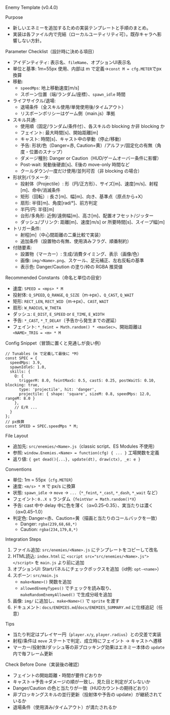 Enemy Template (v0.4.0)

Purpose
- 新しいエネミーを追加するための実装テンプレートと手順のまとめ。
- 実装は各ファイル内で完結（ローカルユーティリティ可）。既存キャラへ影響しない方針。

Parameter Checklist（設計時に決める項目）
- アイデンティティ: 表示名、`fileName`、オプションUI表示名
- 単位と基準: 1m=55px 使用、内部は m で定義→`const M = cfg.METER`でpx換算
- 移動:
  - `speedMps`: 地上移動速度[m/s]
  - スポーン位置（端/ランダム/座標）、`spawn_idle` 時間
- ライフサイクル/退場:
  - 退場条件（全スキル使用/単発使用後/タイムアウト）
  - リスポーンポリシーはゲーム側（main.js）準拠
- スキル共通:
  - 使用順（固定/ランダム/条件付）、各スキルの blocking か非 blocking か
  - フェイント: 最大時間[s]、開始距離[m]
  - キャスト: 時間[s]、キャスト中の挙動（停止/移動）
  - 予告: 形状/色（Danger=赤, Caution=黄）/アルファ/固定化の有無（角度・位置のスナップ）
  - ダメージ種別: Danger or Caution（HUD/ゲームオーバー条件に影響）
  - Post-wait: 発動後硬直[s]、E後の move-only 時間など
  - クールダウン/一度だけ使用/並列可否（非 blocking の場合）
- 形状別パラメータ:
  - 投射体（Projectile）: 形（円/正方形）、サイズ[m]、速度[m/s]、射程[m]、命中/消滅条件
  - 矩形（回転）: 長さ[m]、幅[m]、向き、基準点（原点から+X）
  - 扇形: 半径[m]、角度[rad/°]、前方判定
  - 半円/円: 半径[m]
  - 台形/多角形: 近側/遠側幅[m]、高さ[m]、配置オフセット/ジッター
  - ダッシュ/ブリンク: 距離[m]、速度[m/s] or 所要時間[s]、スイープ幅[m]
- トリガー条件:
  - 射程[m]（中心間距離の二乗比較で実装）
  - 追加条件（設置物の有無、使用済みフラグ、順番制約）
- 付随要素:
  - 設置物（マーカー）: 生成/消費タイミング、表示（画像/色）
  - 画像: `img/<Name>.png`、スケール、足元補正、左右反転の基準
  - 表示色: Danger/Caution の塗り/枠の RGBA 推奨値

Recommended Constants（命名と単位の目安）
- 速度: `SPEED = <mps> * M`
- 投射体: `Q_SPEED`, `Q_RANGE`, `Q_SIZE`（m→px）、`Q_CAST`, `Q_WAIT`
- 矩形: `RECT_LEN`, `RECT_WID`（m→px）、`CAST`, `WAIT`
- 扇形: `W_RADIUS`, `W_THETA`
- ダッシュ: `E_DIST`, `E_SPEED` or `E_TIME`, `E_WIDTH`
- 予告: `*_CAST`, `*_T_DELAY`（予告から発生までの遅延）
- フェイント: `*_feint = Math.random() * <maxSec>`、開始距離は `<NAME>_TRIG = <m> * M`

Config Snippet（冒頭に置くと見通しが良い例）
```
// Tunables (m で定義して最後に *M)
const SPEC = {
  speedMps: 3.9,
  spawnIdleS: 1.0,
  skills: {
    Q: {
      triggerM: 8.0, feintMaxS: 0.5, castS: 0.25, postWaitS: 0.10, blocking: true,
      type: 'projectile', hit: 'danger',
      projectile: { shape: 'square', sizeM: 0.8, speedMps: 12.0, rangeM: 8.0 }
    },
    // E/R ...
  }
};
// px換算
const SPEED = SPEC.speedMps * M;
```

File Layout
- 追加先: `src/enemies/<Name>.js`（classic script、ES Modules 不使用）
- 参照: `window.Enemies.<Name> = function(cfg) { ... }` 工場関数を定義
- 返り値: `{ get dead(){...}, update(dt), draw(ctx), _e: e }`

Conventions
- 単位: 1m = 55px（`cfg.METER`）
- 速度: `<m/s> * M` で px/s に換算
- 状態: `spawn_idle` → `move` → `...`（`*_feint`, `*_cast`, `*_dash`, `*_wait` など）
- フェイント: `0..X s` ランダム（`feintVar = Math.random()*X`）
- 予告: cast 中や delay 中に色を薄く（α≈0.25–0.35）、実当たりは濃く（α≈0.45–1.0）
- 判定色: Danger=赤、Caution=黄（描画と当たりのコールバックを一致）
  - Danger: `rgba(239,68,68,*)`
  - Caution: `rgba(234,179,8,*)`

Integration Steps
1) ファイル追加: `src/enemies/<Name>.js` にテンプレートをコピーして改名
2) HTML読込: `index.html` に `<script src="src/enemies/<Name>.js"></script>` を `main.js` より前に追加
3) オプションUI: Startパネルにチェックボックスを追加（id例: `opt-<name>`）
4) スポーン: `src/main.js`
   - `make<Name>()` 関数を追加
   - `allowedEnemyTypes()` でチェックを読み取り、`makeRandomEnemyAllowed()` で生成分岐を追加
5) 画像: `img/` に追加し、`make<Name>()` で `sprite` を渡す
6) ドキュメント: `docs/ENEMIES.md`/`docs/ENEMIES_SUMMARY.md` に仕様追記（任意）

Tips
- 当たり判定はプレイヤー円（`player.x/y`, `player.radius`）との交差で実装
- 射程/条件は `move` ステートで判定、成立時にフェイント → キャストへ遷移
- マーカー/投射体/ダッシュ等の非ブロッキング効果はエネミー本体の `update` 内で毎フレーム更新

Check Before Done（実装後の確認）
- フェイントの開始距離・時間が要件どおりか
- キャスト→予告→ダメージの順が一致し、見た目と判定がズレないか
- Danger/Caution の色と当たりが一致（HUDカウントの期待どおり）
- 非ブロッキングスキルの並行更新（投射体や予告の update）が継続されているか
- 退場条件（使用済み/タイムアウト）が満たされるか
